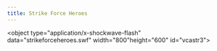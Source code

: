 ```yaml
---
title: Strike Force Heroes
---
```

<object type="application/x-shockwave-flash" data="strikeforceheroes.swf" width="800"height="600" id="vcastr3">

